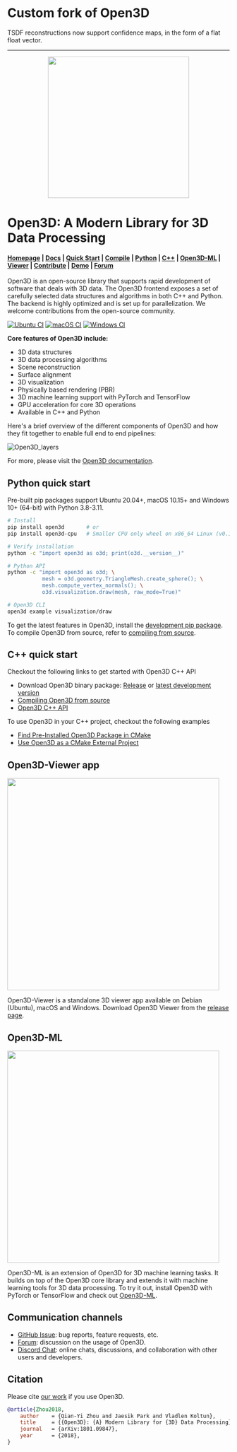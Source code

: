 # Custom fork of Open3D
TSDF reconstructions now support confidence maps, in the form of a flat float vector.

---------------------------

<p align="center">
<img src="https://raw.githubusercontent.com/isl-org/Open3D/main/docs/_static/open3d_logo_horizontal.png" width="320" />
</p>

# Open3D: A Modern Library for 3D Data Processing

<h4>
    <a href="https://www.open3d.org">Homepage</a> |
    <a href="https://www.open3d.org/docs">Docs</a> |
    <a href="https://www.open3d.org/docs/release/getting_started.html">Quick Start</a> |
    <a href="https://www.open3d.org/docs/release/compilation.html">Compile</a> |
    <a href="https://www.open3d.org/docs/release/index.html#python-api-index">Python</a> |
    <a href="https://www.open3d.org/docs/release/cpp_api.html">C++</a> |
    <a href="https://github.com/isl-org/Open3D-ML">Open3D-ML</a> |
    <a href="https://github.com/isl-org/Open3D/releases">Viewer</a> |
    <a href="https://www.open3d.org/docs/release/contribute/contribute.html">Contribute</a> |
    <a href="https://www.youtube.com/channel/UCRJBlASPfPBtPXJSPffJV-w">Demo</a> |
    <a href="https://github.com/isl-org/Open3D/discussions">Forum</a>
</h4>

Open3D is an open-source library that supports rapid development of software
that deals with 3D data. The Open3D frontend exposes a set of carefully selected
data structures and algorithms in both C++ and Python. The backend is highly
optimized and is set up for parallelization. We welcome contributions from
the open-source community.

[![Ubuntu CI](https://github.com/isl-org/Open3D/actions/workflows/ubuntu.yml/badge.svg)](https://github.com/isl-org/Open3D/actions?query=workflow%3A%22Ubuntu+CI%22)
[![macOS CI](https://github.com/isl-org/Open3D/actions/workflows/macos.yml/badge.svg)](https://github.com/isl-org/Open3D/actions?query=workflow%3A%22macOS+CI%22)
[![Windows CI](https://github.com/isl-org/Open3D/actions/workflows/windows.yml/badge.svg)](https://github.com/isl-org/Open3D/actions?query=workflow%3A%22Windows+CI%22)

**Core features of Open3D include:**

-   3D data structures
-   3D data processing algorithms
-   Scene reconstruction
-   Surface alignment
-   3D visualization
-   Physically based rendering (PBR)
-   3D machine learning support with PyTorch and TensorFlow
-   GPU acceleration for core 3D operations
-   Available in C++ and Python

Here's a brief overview of the different components of Open3D and how they fit
together to enable full end to end pipelines:

![Open3D_layers](https://github.com/isl-org/Open3D/assets/41028320/e9b8645a-a823-4d78-8310-e85207bbc3e4)

For more, please visit the [Open3D documentation](https://www.open3d.org/docs).

## Python quick start

Pre-built pip packages support Ubuntu 20.04+, macOS 10.15+ and Windows 10+
(64-bit) with Python 3.8-3.11.

```bash
# Install
pip install open3d       # or
pip install open3d-cpu   # Smaller CPU only wheel on x86_64 Linux (v0.17+)

# Verify installation
python -c "import open3d as o3d; print(o3d.__version__)"

# Python API
python -c "import open3d as o3d; \
           mesh = o3d.geometry.TriangleMesh.create_sphere(); \
           mesh.compute_vertex_normals(); \
           o3d.visualization.draw(mesh, raw_mode=True)"

# Open3D CLI
open3d example visualization/draw
```

To get the latest features in Open3D, install the
[development pip package](https://www.open3d.org/docs/latest/getting_started.html#development-version-pip).
To compile Open3D from source, refer to
[compiling from source](https://www.open3d.org/docs/release/compilation.html).

## C++ quick start

Checkout the following links to get started with Open3D C++ API

-   Download Open3D binary package: [Release](https://github.com/isl-org/Open3D/releases) or [latest development version](https://www.open3d.org/docs/latest/getting_started.html#c)
-   [Compiling Open3D from source](https://www.open3d.org/docs/release/compilation.html)
-   [Open3D C++ API](https://www.open3d.org/docs/release/cpp_api.html)

To use Open3D in your C++ project, checkout the following examples

-   [Find Pre-Installed Open3D Package in CMake](https://github.com/isl-org/open3d-cmake-find-package)
-   [Use Open3D as a CMake External Project](https://github.com/isl-org/open3d-cmake-external-project)

## Open3D-Viewer app

<img width="480" src="https://raw.githubusercontent.com/isl-org/Open3D/main/docs/_static/open3d_viewer.png">

Open3D-Viewer is a standalone 3D viewer app available on Debian (Ubuntu), macOS
and Windows. Download Open3D Viewer from the
[release page](https://github.com/isl-org/Open3D/releases).

## Open3D-ML

<img width="480" src="https://raw.githubusercontent.com/isl-org/Open3D-ML/main/docs/images/getting_started_ml_visualizer.gif">

Open3D-ML is an extension of Open3D for 3D machine learning tasks. It builds on
top of the Open3D core library and extends it with machine learning tools for
3D data processing. To try it out, install Open3D with PyTorch or TensorFlow and check out
[Open3D-ML](https://github.com/isl-org/Open3D-ML).

## Communication channels

-   [GitHub Issue](https://github.com/isl-org/Open3D/issues): bug reports,
    feature requests, etc.
-   [Forum](https://github.com/isl-org/Open3D/discussions): discussion on the usage of Open3D.
-   [Discord Chat](https://discord.gg/D35BGvn): online chats, discussions,
    and collaboration with other users and developers.

## Citation

Please cite [our work](https://arxiv.org/abs/1801.09847) if you use Open3D.

```bib
@article{Zhou2018,
    author    = {Qian-Yi Zhou and Jaesik Park and Vladlen Koltun},
    title     = {{Open3D}: {A} Modern Library for {3D} Data Processing},
    journal   = {arXiv:1801.09847},
    year      = {2018},
}
```
